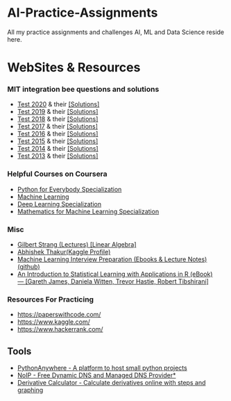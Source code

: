 # AI-Practice-Assignments
All my practice assignments and challenges AI, ML and Data Science reside here.

# WebSites & Resources
### MIT integration bee questions and solutions
* [Test 2020](http://www.mit.edu/~pax/pdf/qualifying_round_2020_test.pdf) & their [[Solutions]](http://www.mit.edu/~pax/pdf/qualifying_round_2020_answers.pdf)
* [Test 2019](http://www.mit.edu/~pax/pdf/qualifying_round_2019_test.pdf) & their [[Solutions]](http://www.mit.edu/~pax/pdf/qualifying_round_2019_answers.pdf)
* [Test 2018](http://www.mit.edu/~pax/pdf/qualifying_round_2018_test.pdf) & their [[Solutions]](http://www.mit.edu/~pax/pdf/qualifying_round_2018_answers.pdf)
* [Test 2017](http://www.mit.edu/~pax/pdf/qualifying_round_2017_test.pdf) & their [[Solutions]](http://www.mit.edu/~pax/pdf/qualifying_round_2017_answers.pdf)
* [Test 2016](http://www.mit.edu/~pax/pdf/qualifying_round_2016_test.pdf) & their [[Solutions]](http://www.mit.edu/~pax/pdf/qualifying_round_2016_answers.pdf)
* [Test 2015](http://www.mit.edu/~pax/pdf/qualifying_round_2015_test.pdf) & their [[Solutions]](http://www.mit.edu/~pax/pdf/qualifying_round_2015_answers.pdf)
* [Test 2014](http://www.mit.edu/~pax/pdf/qualifying_round_2014_test.pdf) & their [[Solutions]](http://www.mit.edu/~pax/pdf/qualifying_round_2014_answers.pdf)
* [Test 2013](http://www.mit.edu/~pax/pdf/qualifying_round_2013_test.pdf) & their [[Solutions]](http://www.mit.edu/~pax/pdf/qualifying_round_2013_answers.pdf)

### Helpful Courses on Coursera
* [Python for Everybody Specialization](https://www.coursera.org/specializations/python)
* [Machine Learning](https://www.coursera.org/learn/machine-learning)
* [Deep Learning Specialization](https://www.coursera.org/specializations/deep-learning)
* [Mathematics for Machine Learning Specialization](https://www.coursera.org/specializations/mathematics-machine-learning)

### Misc
* [Gilbert Strang (Lectures) [Linear Algebra]](https://www.youtube.com/watch?v=7UJ4CFRGd-U&list=PLE7DDD91010BC51F8)
* [Abhishek Thakur(Kaggle Profile)](https://www.kaggle.com/abhishek)
* [Machine Learning Interview Preparation (Ebooks & Lecture Notes)(github)](https://github.com/machine-learning-interview-prep/CS229_ML/tree/master/doc)
* [An Introduction to Statistical Learning with Applications in R (eBook)<br>— [Gareth James, Daniela Witten, Trevor Hastie, Robert Tibshirani]](https://faculty.marshall.usc.edu/gareth-james/ISL/ISLR%20Seventh%20Printing.pdf)

### Resources For Practicing
* https://paperswithcode.com/
* https://www.kaggle.com/
* https://www.hackerrank.com/

## Tools
* [PythonAnywhere - A platform to host small python projects](http://www.pythonanywhere.com/)
* [NoIP - Free Dynamic DNS and Managed DNS Provider*](https://www.noip.com/)
* [Derivative Calculator - Calculate derivatives online with steps and graphing](https://www.derivative-calculator.net/)

